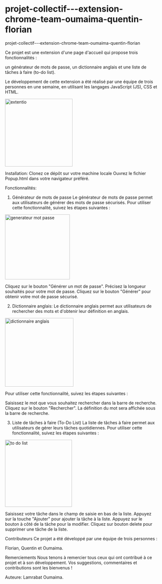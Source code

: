 # projet-collectif---extension-chrome-team-oumaima-quentin-florian
projet-collectif---extension-chrome-team-oumaima-quentin-florian

Ce projet est une extension d'une page d'accueil qui propose trois fonctionnalités : 

un générateur de mots de passe, un dictionnaire anglais et une liste de tâches à faire (to-do list).

Le développement de cette extension a été réalisé par une équipe de trois personnes en une semaine, en utilisant les langages JavaScript (JS), CSS et HTML.

<img width="223" alt="extentio" src="https://github.com/Oumaimalam1/projet-collectif---extension-chrome-team-oumaima-quentin-florian/assets/124173725/8cfc13a6-9382-443a-8d95-622deeeaca3c">


Installation:
Clonez ce dépôt sur votre machine locale 
Ouvrez le fichier Popup.html dans votre navigateur préféré.

Fonctionnalités:


1. Générateur de mots de passe
Le générateur de mots de passe permet aux utilisateurs de générer des mots de passe sécurisés. Pour utiliser cette fonctionnalité, suivez les étapes suivantes :

<img width="214" alt="generateur mot passe" src="https://github.com/Oumaimalam1/projet-collectif---extension-chrome-team-oumaima-quentin-florian/assets/124173725/1bb9c302-746b-4a7c-810e-a61556ee9880">

Cliquez sur le bouton "Générer un mot de passe".
Précisez la longueur souhaités pour votre mot de passe.
Cliquez sur le bouton "Générer" pour obtenir votre mot de passe sécurisé.


2. Dictionnaire anglais:
Le dictionnaire anglais permet aux utilisateurs de rechercher des mots et d'obtenir leur définition en anglais. 

<img width="226" alt="dictionnaire anglais" src="https://github.com/Oumaimalam1/projet-collectif---extension-chrome-team-oumaima-quentin-florian/assets/124173725/0e976818-effd-4881-b544-e116505cd3cb">


Pour utiliser cette fonctionnalité, suivez les étapes suivantes :

Saisissez le mot que vous souhaitez rechercher dans la barre de recherche.
Cliquez sur le bouton "Rechercher".
La définition du mot sera affichée sous la barre de recherche.


3. Liste de tâches à faire (To-Do List)
La liste de tâches à faire permet aux utilisateurs de gérer leurs tâches quotidiennes. Pour utiliser cette fonctionnalité, suivez les étapes suivantes :

<img width="221" alt="to do list" src="https://github.com/Oumaimalam1/projet-collectif---extension-chrome-team-oumaima-quentin-florian/assets/124173725/6770ee3b-2016-42ac-872a-30c8f5ccf416">


Saisissez votre tâche dans le champ de saisie en bas de la liste.
Appuyez sur la touche  "Ajouter" pour ajouter la tâche à la liste.
Appuyez sur le bouton à côté de la tâche pour la modifier.
Cliquez sur bouton delete pour supprimer une tâche de la liste.


Contributeurs
Ce projet a été développé par une équipe de trois personnes :

Florian, Quentin et Oumaima.

Remerciements
Nous tenons à remercier tous ceux qui ont contribué à ce projet et à son développement. Vos suggestions, commentaires et contributions sont les bienvenus !
 
 Auteure:
 Lamrabat Oumaima.





